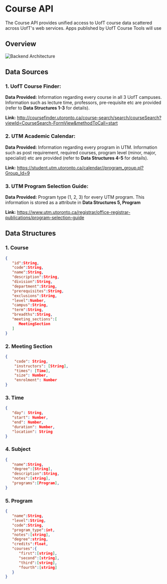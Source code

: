# Course API

The Course API provides unified access to UofT course data scattered across UofT's web services. Apps published by UofT Course Tools will use 

## Overview

![Backend Architecture](./backend-architecture.png)

## Data Sources

### 1. UofT Course Finder:

__Data Provided:__ Information regarding every course in all 3 UofT campuses. Information such as lecture time, professors, pre-requisite etc are provided (refer to **Data Structures 1-3** for details). 

__Link:__  http://coursefinder.utoronto.ca/course-search/search/courseSearch?viewId=CourseSearch-FormView&methodToCall=start

### 2. UTM Academic Calendar:

__Data Provided:__ Information regarding every program in UTM. Information such as post requirement, required courses, program level (minor, major, specialist) etc are provided (refer to **Data Structures 4-5** for details). 

__Link:__  https://student.utm.utoronto.ca/calendar//program_group.pl?Group_Id=9

### 3. UTM Program Selection Guide:

__Data Provided:__ Program type (1, 2, 3) for every UTM program. This information is stored as a attribute in **Data Structures 5, Program**

__Link:__  https://www.utm.utoronto.ca/registrar/office-registrar-publications/program-selection-guide

## Data Structures

### 1. Course

```json
{ 
   "id":String,
   "code":String,
   "name":String,
   "description":String,
   "division":String,
   "department":String,
   "prerequisites":String,
   "exclusions":String,
   "level":Number,
   "campus":String,
   "term":String,
   "breadths":String,
   "meeting_sections":[ 
      MeetingSection
   ]
}
```

### 2. Meeting Section

```json
{
    "code": String,
    "instructors": [String],
    "times": [Time],
    "size": Number,
    "enrolment": Number
}
```

### 3. Time

```json
{
   "day": String,
   "start": Number,
   "end": Number,
   "duration": Number,
   "location": String
}
```

### 4. Subject

```json
{ 
   "name":String,
   "degree":[String],
   "description":String,
   "notes":[string],
   "programs":[Program],
}
```

### 5. Program

```json
{ 
   "name":String,
   "level":String,
   "code":String,
   "program_type":int,
   "notes":[string],
   "degree":string,
   "credits":float,
   "courses":{
      "first":[string],
      "second":[string],
      "third":[string],
      "fourth":[string]
   }
}
```